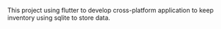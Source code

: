 This project using flutter to develop cross-platform application to keep inventory using sqlite to store data.
